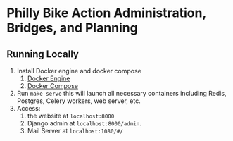 # Philly Bike Action Administration, Bridges, and Planning

## Running Locally
1. Install Docker engine and docker compose
   1. [Docker Engine](https://docs.docker.com/engine/install/)
   2. [Docker Compose](https://docs.docker.com/compose/install/)
2. Run `make serve` this will launch all necessary containers including Redis, Postgres, Celery workers, web server, etc.
3. Access:
   1. the website at `localhost:8000`
   2. Django admin at `localhost:8000/admin`.
   3. Mail Server at `localhost:1080/#/`

